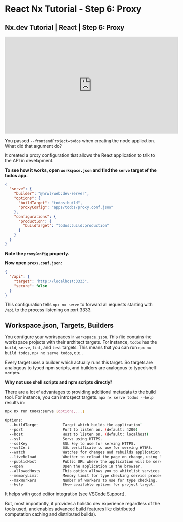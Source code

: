 # React Nx Tutorial - Step 6: Proxy

## Nx.dev Tutorial | React | Step 6: Proxy

<iframe width="560" height="315" src="https://www.youtube.com/embed/xfvCz-yLeEw" frameborder="0" allow="accelerometer; autoplay; encrypted-media; gyroscope; picture-in-picture" allowfullscreen></iframe>

You passed `--frontendProject=todos` when creating the node application. What did that argument do?

It created a proxy configuration that allows the React application to talk to the API in development.

**To see how it works, open `workspace.json` and find the `serve` target of the todos app.**

```json
{
  "serve": {
    "builder": "@nrwl/web:dev-server",
    "options": {
      "buildTarget": "todos:build",
      "proxyConfig": "apps/todos/proxy.conf.json"
    },
    "configurations": {
      "production": {
        "buildTarget": "todos:build:production"
      }
    }
  }
}
```

**Note the `proxyConfig` property.**

**Now open `proxy.conf.json`:**

```json
{
  "/api": {
    "target": "http://localhost:3333",
    "secure": false
  }
}
```

This configuration tells `npx nx serve` to forward all requests starting with `/api` to the process listening on port 3333.

## Workspace.json, Targets, Builders

You configure your workspaces in `workspace.json`. This file contains the workspace projects with their architect targets. For instance, `todos` has the `build`, `serve`, `lint`, and `test` targets. This means that you can run `npx nx build todos`, `npx nx serve todos`, etc..

Every target uses a builder which actually runs this target. So targets are analogous to typed npm scripts, and builders are analogous to typed shell scripts.

**Why not use shell scripts and npm scripts directly?**

There are a lot of advantages to providing additional metadata to the build tool. For instance, you can introspect targets. `npx nx serve todos --help` results in:

```bash
npx nx run todos:serve [options,...]

Options:
  --buildTarget           Target which builds the application`
  --port                  Port to listen on. (default: 4200)
  --host                  Host to listen on. (default: localhost)
  --ssl                   Serve using HTTPS.
  --sslKey                SSL key to use for serving HTTPS.
  --sslCert               SSL certificate to use for serving HTTPS.
  --watch                 Watches for changes and rebuilds application (default: true)
  --liveReload            Whether to reload the page on change, using live-reload. (default: true)
  --publicHost            Public URL where the application will be served
  --open                  Open the application in the browser.
  --allowedHosts          This option allows you to whitelist services that are allowed to access the dev server.
  --memoryLimit           Memory limit for type checking service process in MB.
  --maxWorkers            Number of workers to use for type checking.
  --help                  Show available options for project target.
```

It helps with good editor integration (see [VSCode Support](https://nx.dev/react/getting-started/console)).

But, most importantly, it provides a holistic dev experience regardless of the tools used, and enables advanced build features like distributed computation caching and distributed builds).
